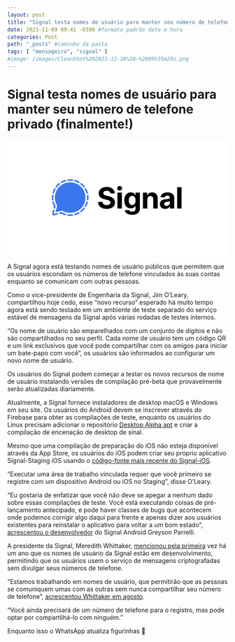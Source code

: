 ```yaml
---
layout: post
title: "Signal testa nomes de usuário para manter seu número de telefone privado (finalmente!)" #titulo para a barra de enderecos
date: 2023-11-09 09:41 -0300 #formato padrão data e hora
categories: Post
path: "_posts" #caminho da pasta
tags: [ "mensageiro", "signal" ]
#image: /images/CleanShot%202023-12-28%20—%2009h35m29s.png
---
```


# Signal testa nomes de usuário para manter seu número de telefone privado (finalmente!)
![](/images/signal-logo.png)

A Signal agora está testando nomes de usuário públicos que permitem que os usuários escondam os números de telefone vinculados às suas contas enquanto se comunicam com outras pessoas.

Como o vice-presidente de Engenharia da Signal, Jim O’Leary, compartilhou hoje cedo, esse “novo recurso” esperado há muito tempo agora está sendo testado em um ambiente de teste separado do serviço estável de mensagens da Signal após várias rodadas de testes internos.

“Os nome de usuário são emparelhados com um conjunto de dígitos e não são compartilhados no seu perfil. Cada nome de usuário tem um código QR e um link exclusivos que você pode compartilhar com os amigos para iniciar um bate-papo com você”, os usuários são informados ao configurar um novo nome de usuário.

Os usuários do Signal podem começar a testar os novos recursos de nome de usuário instalando versões de compilação pré-beta que provavelmente serão atualizadas diariamente.

Atualmente, a Signal fornece instaladores de desktop macOS e Windows em seu site. Os usuários do Android devem se inscrever através do Firebase para obter as compilações de teste, enquanto os usuários do Linux precisam adicionar o repositório [Desktop Alpha apt](https://updates.signal.org/desktop/apt-alpha) e criar a compilação de encenação de desktop de sinal.

Mesmo que uma compilação de preparação do iOS não esteja disponível através da App Store, os usuários do iOS podem criar seu próprio aplicativo Signal-Staging iOS usando o [código-fonte mais recente do Signal-iOS](https://github.com/signalapp/Signal-iOS).

“Executar uma área de trabalho vinculada requer que você primeiro se registre com um dispositivo Android ou iOS no Staging”, disse O’Leary.

“Eu gostaria de enfatizar que você não deve se apegar a nenhum dado sobre essas compilações de teste. Você está executando coisas de pré-lançamento antecipado, e pode haver classes de bugs que acontecem onde podemos corrigir algo daqui para frente e apenas dizer aos usuários existentes para reinstalar o aplicativo para voltar a um bom estado”, [acrescentou o desenvolvedor](https://community.signalusers.org/t/public-username-testing-staging-environment/56866/5) do Signal Android Greyson Parrelli.

A presidente da Signal, Meredith Whittaker, [mencionou pela primeira](https://twitter.com/mer__edith/status/1596266887339741184) vez há um ano que os nomes de usuário da Signal estão em desenvolvimento, permitindo que os usuários usem o serviço de mensagens criptografadas sem divulgar seus números de telefone.

“Estamos trabalhando em nomes de usuário, que permitirão que as pessoas se comuniquem umas com as outras sem nunca compartilhar seu número de telefone”, [acrescentou Whittaker em agosto](https://twitter.com/mer__edith/status/1696204937875587076).

“Você ainda precisará de um número de telefone para o registro, mas pode optar por compartilhá-lo com ninguém.”

Enquanto isso o WhatsApp atualiza figurinhas 🤌